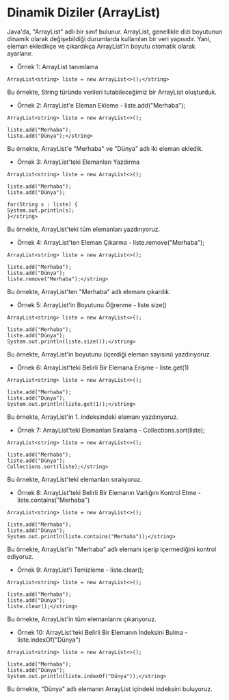 # Dinamik Diziler (ArrayList)

Java'da, "ArrayList" adlı bir sınıf bulunur.
ArrayList, genellikle dizi boyutunun dinamik olarak değişebildiği durumlarda kullanılan bir veri yapısıdır.
Yani, eleman ekledikçe ve çıkardıkça ArrayList'in boyutu otomatik olarak ayarlanır.

- Örnek 1: ArrayList tanımlama
```
ArrayList<string> liste = new ArrayList<>();</string>
```
Bu örnekte, String türünde verileri tutabileceğimiz bir ArrayList oluşturduk.

- Örnek 2: ArrayList'e Eleman Ekleme - liste.add("Merhaba");
```
ArrayList<string> liste = new ArrayList<>();

liste.add("Merhaba");
liste.add("Dünya");</string>
```
Bu örnekte, ArrayList'e "Merhaba" ve "Dünya" adlı iki eleman ekledik.

- Örnek 3: ArrayList'teki Elemanları Yazdırma
```
ArrayList<string> liste = new ArrayList<>();

liste.add("Merhaba");
liste.add("Dünya");

for(String s : liste) {    
System.out.println(s);
}</string>
```
Bu örnekte, ArrayList'teki tüm elemanları yazdırıyoruz.

- Örnek 4: ArrayList'ten Eleman Çıkarma - liste.remove("Merhaba");
```
ArrayList<string> liste = new ArrayList<>();

liste.add("Merhaba");
liste.add("Dünya");
liste.remove("Merhaba");</string>
```
Bu örnekte, ArrayList'ten "Merhaba" adlı elemanı çıkardık.

- Örnek 5: ArrayList'in Boyutunu Öğrenme - liste.size()
```
ArrayList<string> liste = new ArrayList<>();

liste.add("Merhaba");
liste.add("Dünya");
System.out.println(liste.size());</string>
```
Bu örnekte, ArrayList'in boyutunu (içerdiği eleman sayısını) yazdırıyoruz.

- Örnek 6: ArrayList'teki Belirli Bir Elemana Erişme - liste.get(1)
```
ArrayList<string> liste = new ArrayList<>();

liste.add("Merhaba");
liste.add("Dünya");
System.out.println(liste.get(1));</string>
```
Bu örnekte, ArrayList'in 1. indeksindeki elemanı yazdırıyoruz.

- Örnek 7: ArrayList'teki Elemanları Sıralama - Collections.sort(liste);
```
ArrayList<string> liste = new ArrayList<>();

liste.add("Merhaba");
liste.add("Dünya");
Collections.sort(liste);</string>
```
Bu örnekte, ArrayList'teki elemanları sıralıyoruz.

- Örnek 8: ArrayList'teki Belirli Bir Elemanın Varlığını Kontrol Etme - liste.contains("Merhaba")
```
ArrayList<string> liste = new ArrayList<>();

liste.add("Merhaba");
liste.add("Dünya");
System.out.println(liste.contains("Merhaba"));</string>
```
Bu örnekte, ArrayList'in "Merhaba" adlı elemanı içerip içermediğini kontrol ediyoruz.

- Örnek 9: ArrayList'i Temizleme - liste.clear();
```
ArrayList<string> liste = new ArrayList<>();

liste.add("Merhaba");
liste.add("Dünya");
liste.clear();</string>
```
Bu örnekte, ArrayList'in tüm elemanlarını çıkarıyoruz.

- Örnek 10: ArrayList'teki Belirli Bir Elemanın İndeksini Bulma - liste.indexOf("Dünya")
```
ArrayList<string> liste = new ArrayList<>();

liste.add("Merhaba");
liste.add("Dünya");
System.out.println(liste.indexOf("Dünya"));</string>
```
Bu örnekte, "Dünya" adlı elemanın ArrayList içindeki indeksini buluyoruz.